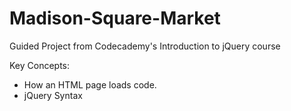# Madison-Square-Market

Guided Project from Codecademy's Introduction to jQuery course

Key Concepts:
- How an HTML page loads code.
- jQuery Syntax
